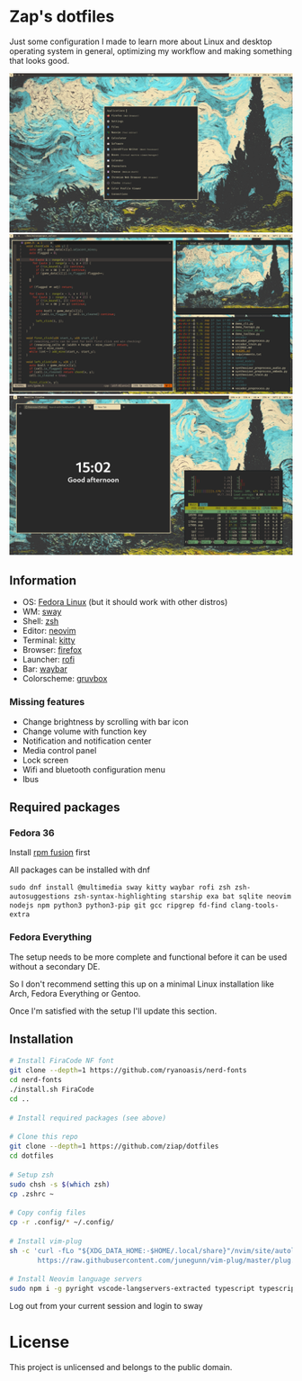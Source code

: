 # Zap's dotfiles

Just some configuration I made to learn more about Linux and desktop operating system in general, optimizing my workflow and making something that looks good.

![](screenshots/Screenshot0.png)
![](screenshots/Screenshot1.png)
![](screenshots/Screenshot2.png)

## Information

- OS: [Fedora Linux](https://getfedora.org/) (but it should work with other distros)
- WM: [sway](https://swaywm.org/)
- Shell: [zsh](https://www.zsh.org/)
- Editor: [neovim](https://neovim.io/)
- Terminal: [kitty](https://sw.kovidgoyal.net/kitty/)
- Browser: [firefox](https://www.mozilla.org/en-US/firefox/)
- Launcher: [rofi](https://github.com/davatorium/rofi)
- Bar: [waybar](https://github.com/Alexays/Waybar)
- Colorscheme: [gruvbox](https://github.com/morhetz/gruvbox)

### Missing features

- Change brightness by scrolling with bar icon
- Change volume with function key
- Notification and notification center
- Media control panel
- Lock screen
- Wifi and bluetooth configuration menu
- Ibus

## Required packages

### Fedora 36

Install [rpm fusion](https://rpmfusion.org/Configuration) first

All packages can be installed with dnf
```
sudo dnf install @multimedia sway kitty waybar rofi zsh zsh-autosuggestions zsh-syntax-highlighting starship exa bat sqlite neovim nodejs npm python3 python3-pip git gcc ripgrep fd-find clang-tools-extra
```

### Fedora Everything

The setup needs to be more complete and functional before it can be used without a secondary DE.

So I don't recommend setting this up on a minimal Linux installation like Arch, Fedora Everything or Gentoo.

Once I'm satisfied with the setup I'll update this section. 

## Installation

```sh
# Install FiraCode NF font
git clone --depth=1 https://github.com/ryanoasis/nerd-fonts
cd nerd-fonts
./install.sh FiraCode
cd ..

# Install required packages (see above)

# Clone this repo
git clone --depth=1 https://github.com/ziap/dotfiles
cd dotfiles

# Setup zsh
sudo chsh -s $(which zsh)
cp .zshrc ~

# Copy config files
cp -r .config/* ~/.config/

# Install vim-plug
sh -c 'curl -fLo "${XDG_DATA_HOME:-$HOME/.local/share}"/nvim/site/autoload/plug.vim --create-dirs \
       https://raw.githubusercontent.com/junegunn/vim-plug/master/plug.vim'

# Install Neovim language servers
sudo npm i -g pyright vscode-langservers-extracted typescript typescript-language-server
```

Log out from your current session and login to sway

# License

This project is unlicensed and belongs to the public domain.
